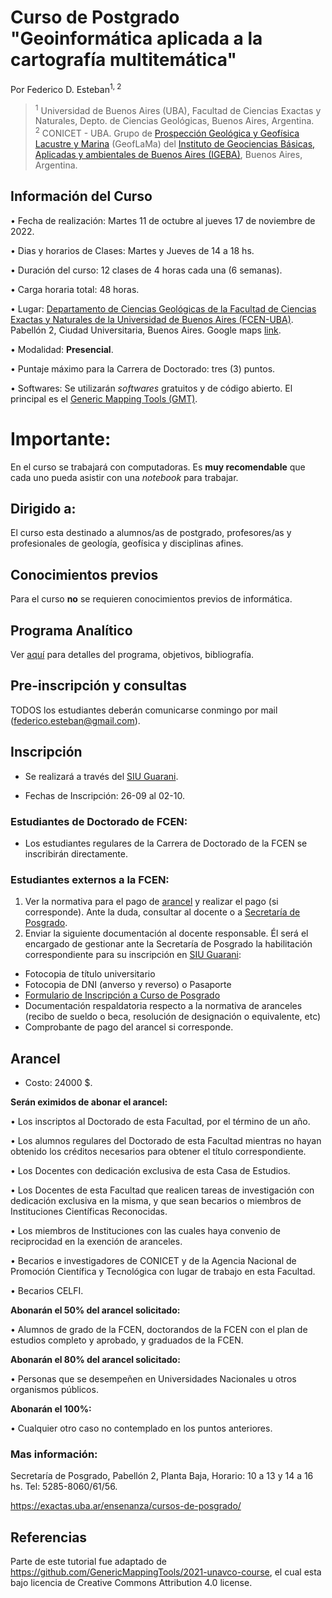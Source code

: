 # Curso de Postgrado "Geoinformática aplicada a la cartografía multitemática"

Por Federico D. Esteban<sup>1, 2</sup>
> <sup>1</sup> Universidad de Buenos Aires (UBA), Facultad de Ciencias Exactas y Naturales, Depto. de Ciencias Geológicas, Buenos Aires, Argentina.
> <br>
> <sup>2</sup> CONICET - UBA. Grupo de [Prospección Geológica y Geofísica Lacustre y Marina](https://www.geoflama.ar/) (GeofLaMa) del [Instituto de Geociencias Básicas, Aplicadas y ambientales de Buenos Aires (IGEBA)](http://igeba.gl.fcen.uba.ar/), Buenos Aires, Argentina.


## Información del Curso

• Fecha de realización: Martes 11 de octubre al jueves 17 de noviembre de 2022.

• Dias y horarios de Clases: Martes y Jueves de 14 a 18 hs.

• Duración del curso: 12 clases de 4 horas cada una (6 semanas).

• Carga horaria total: 48 horas.

• Lugar: [Departamento de Ciencias Geológicas de la Facultad de Ciencias Exactas y Naturales de la Universidad de Buenos Aires (FCEN-UBA)](http://www.gl.fcen.uba.ar/). Pabellón 2, Ciudad Universitaria, Buenos Aires. Google maps [link](https://goo.gl/maps/hWZKoahv8Bz7nfDu9).

• Modalidad: **Presencial**.

• Puntaje máximo para la Carrera de Doctorado: tres (3) puntos.

• Softwares: Se utilizarán *softwares* gratuitos y de código abierto. El principal es el [Generic Mapping Tools (GMT)](https://www.generic-mapping-tools.org/).

# Importante:

En el curso se trabajará con computadoras. Es **muy recomendable** que cada uno pueda asistir con una *notebook* para trabajar.

## Dirigido a:
El curso esta destinado a alumnos/as de postgrado, profesores/as y profesionales de geología, geofísica y disciplinas afines.

## Conocimientos previos
Para el curso **no** se requieren conocimientos previos de informática.

## Programa Analítico

Ver [aquí](https://github.com/Esteban82/FCEN-2022/blob/main/Programa.md) para detalles del programa, objetivos, bibliografía.

## Pre-inscripción y consultas

TODOS los estudiantes deberán comunicarse conmingo por mail (federico.esteban@gmail.com).

## Inscripción

* Se realizará a través del [SIU Guarani](https://inscripciones.exactas.uba.ar/exactas/).

* Fechas de Inscripción: 26-09 al 02-10.

### Estudiantes de Doctorado de FCEN:

* Los estudiantes regulares de la Carrera de Doctorado de la FCEN se inscribirán directamente.

### Estudiantes externos a la FCEN:

1. Ver la normativa para el pago de [arancel](https://github.com/Esteban82/FCEN-2022/edit/WIP-Inscripcion/README.md##Arancel) y realizar el pago (si corresponde). Ante la duda, consultar al docente o a [Secretaría de Posgrado](https://exactas.uba.ar/ensenanza/cursos-de-posgrado/). 
2. Enviar la siguiente documentación al docente responsable. Él será el encargado de gestionar ante la Secretaría de Posgrado la habilitación correspondiente para su inscripción en [SIU Guarani](https://inscripciones.exactas.uba.ar/exactas/):

  * Fotocopia de título universitario 
  * Fotocopia de DNI (anverso y reverso) o Pasaporte
  * [Formulario de Inscripción a Curso de Posgrado](https://exactas.uba.ar/wp-content/uploads/2019/07/Formulario-de-Inscripci%C3%B3n-a-Curso-Materia-de-Posgrado-1.pdf)
  * Documentación respaldatoria respecto a la normativa de aranceles (recibo de sueldo o beca, resolución de designación o equivalente, etc)
  * Comprobante de pago del arancel si corresponde.

## Arancel

*  Costo: 24000 $.

**Serán eximidos de abonar el arancel:**

• Los inscriptos al Doctorado de esta Facultad, por el término de un año.

• Los alumnos regulares del Doctorado de esta Facultad mientras no hayan obtenido los créditos
necesarios para obtener el título correspondiente.

• Los Docentes con dedicación exclusiva de esta Casa de Estudios.

• Los Docentes de esta Facultad que realicen tareas de investigación con dedicación exclusiva en
la misma, y que sean becarios o miembros de Instituciones Científicas Reconocidas.

• Los miembros de Instituciones con las cuales haya convenio de reciprocidad en la exención de
aranceles.

• Becarios e investigadores de CONICET y de la Agencia Nacional de Promoción Científica y
Tecnológica con lugar de trabajo en esta Facultad.

• Becarios CELFI. 


**Abonarán el 50% del arancel solicitado:**

• Alumnos de grado de la FCEN, doctorandos de la FCEN con el plan de estudios completo y
aprobado, y graduados de la FCEN.

**Abonarán el 80% del arancel solicitado:**

• Personas que se desempeñen en Universidades Nacionales u otros organismos públicos.

**Abonarán el 100%:**

• Cualquier otro caso no contemplado en los puntos anteriores.

### Mas información: 
Secretaría de Posgrado, Pabellón 2, Planta
Baja, Horario: 10 a 13 y 14 a 16 hs. Tel: 5285-8060/61/56.

https://exactas.uba.ar/ensenanza/cursos-de-posgrado/


## Referencias

Parte de este tutorial fue adaptado de https://github.com/GenericMappingTools/2021-unavco-course, el cual esta bajo licencia de Creative Commons Attribution 4.0 license.
